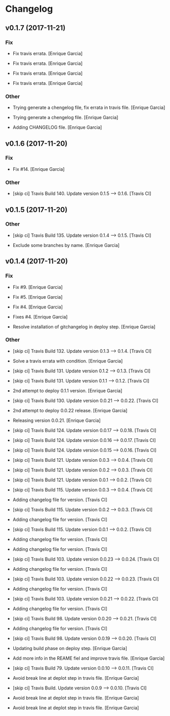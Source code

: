 # Changelog


## v0.1.7 (2017-11-21)

### Fix

* Fix travis errata. [Enrique Garcia]

* Fix travis errata. [Enrique Garcia]

* Fix travis errata. [Enrique Garcia]

* Fix travis errata. [Enrique Garcia]

### Other

* Trying generate a chengelog file, fix errata in travis file. [Enrique Garcia]

* Trying generate a chengelog file. [Enrique Garcia]

* Adding CHANGELOG file. [Enrique Garcia]


## v0.1.6 (2017-11-20)

### Fix

* Fix #14. [Enrique Garcia]

### Other

* [skip ci] Travis Build 140. Update version 0.1.5 --> 0.1.6. [Travis CI]


## v0.1.5 (2017-11-20)

### Other

* [skip ci] Travis Build 135. Update version 0.1.4 --> 0.1.5. [Travis CI]

* Exclude some branches by name. [Enrique Garcia]


## v0.1.4 (2017-11-20)

### Fix

* Fix #9. [Enrique Garcia]

* Fix #5. [Enrique Garcia]

* Fix #4. [Enrique Garcia]

* Fixes #4. [Enrique Garcia]

* Resolve installation of gitchangelog in deploy step. [Enrique Garcia]

### Other

* [skip ci] Travis Build 132. Update version 0.1.3 --> 0.1.4. [Travis CI]

* Solve a travis errata with condition. [Enrique Garcia]

* [skip ci] Travis Build 131. Update version 0.1.2 --> 0.1.3. [Travis CI]

* [skip ci] Travis Build 131. Update version 0.1.1 --> 0.1.2. [Travis CI]

* 2nd attempt to deploy 0.1.1 version. [Enrique Garcia]

* [skip ci] Travis Build 130. Update version 0.0.21 --> 0.0.22. [Travis CI]

* 2nd attempt to deploy 0.0.22 release. [Enrique Garcia]

* Releasing version 0.0.21. [Enrique Garcia]

* [skip ci] Travis Build 124. Update version 0.0.17 --> 0.0.18. [Travis CI]

* [skip ci] Travis Build 124. Update version 0.0.16 --> 0.0.17. [Travis CI]

* [skip ci] Travis Build 124. Update version 0.0.15 --> 0.0.16. [Travis CI]

* [skip ci] Travis Build 121. Update version 0.0.3 --> 0.0.4. [Travis CI]

* [skip ci] Travis Build 121. Update version 0.0.2 --> 0.0.3. [Travis CI]

* [skip ci] Travis Build 121. Update version 0.0.1 --> 0.0.2. [Travis CI]

* [skip ci] Travis Build 115. Update version 0.0.3 --> 0.0.4. [Travis CI]

* Adding changelog file for version. [Travis CI]

* [skip ci] Travis Build 115. Update version 0.0.2 --> 0.0.3. [Travis CI]

* Adding changelog file for version. [Travis CI]

* [skip ci] Travis Build 115. Update version 0.0.1 --> 0.0.2. [Travis CI]

* Adding changelog file for version. [Travis CI]

* Adding changelog file for version. [Travis CI]

* [skip ci] Travis Build 103. Update version 0.0.23 --> 0.0.24. [Travis CI]

* Adding changelog file for version. [Travis CI]

* [skip ci] Travis Build 103. Update version 0.0.22 --> 0.0.23. [Travis CI]

* Adding changelog file for version. [Travis CI]

* [skip ci] Travis Build 103. Update version 0.0.21 --> 0.0.22. [Travis CI]

* Adding changelog file for version. [Travis CI]

* [skip ci] Travis Build 98. Update version 0.0.20 --> 0.0.21. [Travis CI]

* Adding changelog file for version. [Travis CI]

* [skip ci] Travis Build 98. Update version 0.0.19 --> 0.0.20. [Travis CI]

* Updating build phase on deploy step. [Enrique Garcia]

* Add more info in the REAME fiel and improve travis file. [Enrique Garcia]

* [skip ci] Travis Build 79. Update version 0.0.10 --> 0.0.11. [Travis CI]

* Avoid break line at deplot step in travis file. [Enrique Garcia]

* [skip ci] Travis Build. Update version 0.0.9 --> 0.0.10. [Travis CI]

* Avoid break line at deplot step in travis file. [Enrique Garcia]

* Avoid break line at deplot step in travis file. [Enrique Garcia]


